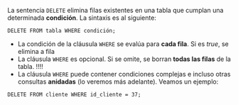 
La sentencia `DELETE` elimina filas existentes en una tabla que cumplan una determinada **condición**. La sintaxis es al siguiente:

`DELETE FROM tabla WHERE condición;`

* La condición de la cláusula `WHERE` se evalúa para **cada fila**. Si es *true*, se elimina a fila
* La cláusula `WHERE` es opcional. Si se omite, se borran **todas las filas** de la tabla. !!!!
* La cláusula `WHERE` puede contener condiciones complejas e incluso otras consultas **anidadas** (lo veremos más adelante). Veamos un ejemplo:

`DELETE FROM cliente WHERE id_cliente = 37;`
